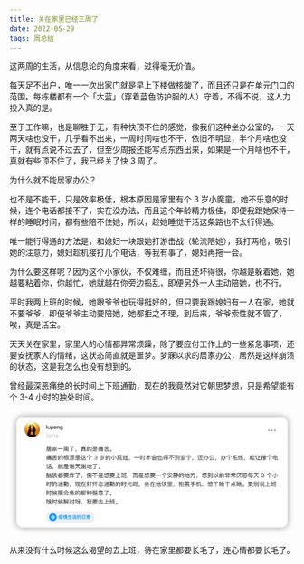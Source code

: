 ```yaml
---
title: 关在家里已经三周了
date: 2022-05-29
tags: 周总结
---
```


这两周的生活，从信息论的角度来看，过得毫无价值。

每天足不出户，唯一一次出家门就是早上下楼做核酸了，而且还只是在单元门口的范围。每栋楼都有一个「大蓝」（穿着蓝色防护服的人）守着，不得不说，这人力投入真的是。

至于工作嘛，也是聊胜于无，有种快顶不住的感觉，像我们这种坐办公室的，一天两天啥也没干，几乎看不出来，一周时间啥也不干，依旧不明显，半个月啥也没干，就有点说不过去了，但至少周报还能写点东西出来，如果是一个月啥也不干，真就有些顶不住了，我已经关了快 3 周了。

为什么就不能居家办公？

也不是不能干，只是效率极低，根本原因是家里有个 3 岁小魔童，她不乐意的时候，连个电话都接不了，实在没办法。而且这个年龄精力极佳，即便我跟她保持一样的睡眠时间，都有些陪不住她，所以，趁她睡觉干活这条路也不太行得通。

唯一能行得通的方法是，和媳妇一块跟她打游击战（轮流陪她），我打两枪，吸引她的注意力，媳妇趁机接打几个电话，等我有事了，媳妇再拖一会。

为什么要这样呢？因为这个小家伙，不仅难缠，而且还坏得很，你越是躲着她，她越要粘着你，你越忙，她就越在你旁边捣乱，即便另外一人主动陪她，也不行。

平时我两上班的时候，她跟爷爷也玩得挺好的，但只要我跟媳妇有一人在家，她就不要爷爷，即便爷爷主动要陪她，她都拒之不理，到后来，爷爷索性就不管了，唉，真是活宝。

天天关在家里，家里人的心情都异常烦躁，除了要应付工作上的一些紧急事项，还要安抚家人的情绪，这状态简直就是噩梦。梦寐以求的居家办公，居然是这样崩溃的状态，这是我怎么也没有想到的。

曾经最深恶痛绝的长时间上下班通勤，现在的我竟然对它朝思梦想，只是希望能有个 3-4 小时的独处时间。

![](/image/2022-05-29-week-summary/image-20220529185748355.png)

从来没有什么时候这么渴望的去上班，待在家里都要长毛了，连心情都要长毛了。
